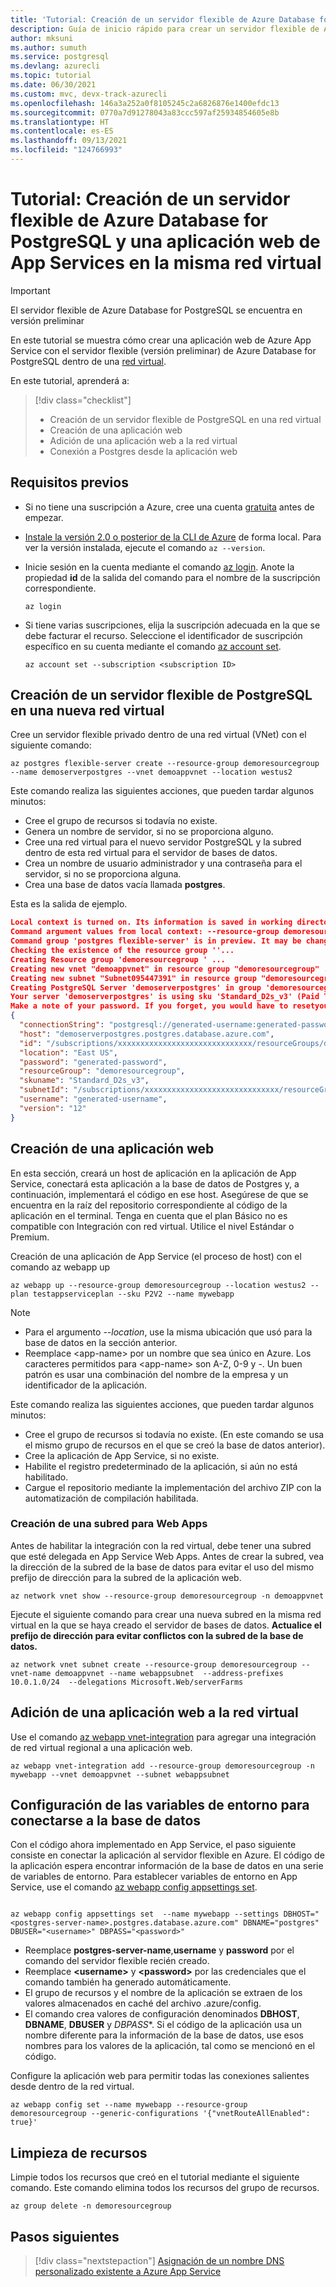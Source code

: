 ```yaml
---
title: 'Tutorial: Creación de un servidor flexible de Azure Database for PostgreSQL y una aplicación web de Azure App Service en la misma red virtual'
description: Guía de inicio rápido para crear un servidor flexible de Azure Database for PostgreSQL con una aplicación web en una red virtual
author: mksuni
ms.author: sumuth
ms.service: postgresql
ms.devlang: azurecli
ms.topic: tutorial
ms.date: 06/30/2021
ms.custom: mvc, devx-track-azurecli
ms.openlocfilehash: 146a3a252a0f8105245c2a6826876e1400efdc13
ms.sourcegitcommit: 0770a7d91278043a83ccc597af25934854605e8b
ms.translationtype: HT
ms.contentlocale: es-ES
ms.lasthandoff: 09/13/2021
ms.locfileid: "124766993"
---
```

# <a name="tutorial-create-an-azure-database-for-postgresql---flexible-server-with-app-services-web-app-in-virtual-network"></a>Tutorial: Creación de un servidor flexible de Azure Database for PostgreSQL y una aplicación web de App Services en la misma red virtual

> [!IMPORTANT]
> El servidor flexible de Azure Database for PostgreSQL se encuentra en versión preliminar

En este tutorial se muestra cómo crear una aplicación web de Azure App Service con el servidor flexible (versión preliminar) de Azure Database for PostgreSQL dentro de una [red virtual](../../virtual-network/virtual-networks-overview.md).

En este tutorial, aprenderá a:
>[!div class="checklist"]
> * Creación de un servidor flexible de PostgreSQL en una red virtual
> * Creación de una aplicación web
> * Adición de una aplicación web a la red virtual
> * Conexión a Postgres desde la aplicación web 

## <a name="prerequisites"></a>Requisitos previos

- Si no tiene una suscripción a Azure, cree una cuenta [gratuita](https://azure.microsoft.com/free/) antes de empezar.
- [Instale la versión 2.0 o posterior de la CLI de Azure](/cli/azure/install-azure-cli) de forma local. Para ver la versión instalada, ejecute el comando `az --version`. 
- Inicie sesión en la cuenta mediante el comando [az login](/cli/azure/authenticate-azure-cli). Anote la propiedad **id** de la salida del comando para el nombre de la suscripción correspondiente.

  ```azurecli
  az login
  ```
- Si tiene varias suscripciones, elija la suscripción adecuada en la que se debe facturar el recurso. Seleccione el identificador de suscripción específico en su cuenta mediante el comando [az account set](/cli/azure/account).

  ```azurecli
  az account set --subscription <subscription ID>
  ```

## <a name="create-a-postgresql-flexible-server-in-a-new-virtual-network"></a>Creación de un servidor flexible de PostgreSQL en una nueva red virtual

Cree un servidor flexible privado dentro de una red virtual (VNet) con el siguiente comando:

```azurecli
az postgres flexible-server create --resource-group demoresourcegroup --name demoserverpostgres --vnet demoappvnet --location westus2
```
Este comando realiza las siguientes acciones, que pueden tardar algunos minutos:

- Cree el grupo de recursos si todavía no existe.
- Genera un nombre de servidor, si no se proporciona alguno.
- Cree una red virtual para el nuevo servidor PostgreSQL y la subred dentro de esta red virtual para el servidor de bases de datos.
- Crea un nombre de usuario administrador y una contraseña para el servidor, si no se proporciona alguna.
- Crea una base de datos vacía llamada **postgres**.

Esta es la salida de ejemplo.

```json
Local context is turned on. Its information is saved in working directory /home/jane. You can run `az local-context off` to turn it off.
Command argument values from local context: --resource-group demoresourcegroup, --location: eastus
Command group 'postgres flexible-server' is in preview. It may be changed/removed in a future release.
Checking the existence of the resource group ''...
Creating Resource group 'demoresourcegroup ' ...
Creating new vnet "demoappvnet" in resource group "demoresourcegroup" ...
Creating new subnet "Subnet095447391" in resource group "demoresourcegroup " and delegating it to "Microsoft.DBforPostgreSQL/flexibleServers"...
Creating PostgreSQL Server 'demoserverpostgres' in group 'demoresourcegroup'...
Your server 'demoserverpostgres' is using sku 'Standard_D2s_v3' (Paid Tier). Please refer to https://aka.ms/postgres-pricing for pricing details
Make a note of your password. If you forget, you would have to resetyour password with 'az postgres flexible-server update -n demoserverpostgres --resource-group demoresourcegroup -p <new-password>'.
{
  "connectionString": "postgresql://generated-username:generated-password@demoserverpostgres.postgres.database.azure.com/postgres?sslmode=require",
  "host": "demoserverpostgres.postgres.database.azure.com",
  "id": "/subscriptions/xxxxxxxxxxxxxxxxxxxxxxxxxxxxxx/resourceGroups/demoresourcegroup/providers/Microsoft.DBforPostgreSQL/flexibleServers/demoserverpostgres",
  "location": "East US",
  "password": "generated-password",
  "resourceGroup": "demoresourcegroup",
  "skuname": "Standard_D2s_v3",
  "subnetId": "/subscriptions/xxxxxxxxxxxxxxxxxxxxxxxxxxxxxx/resourceGroups/demoresourcegroup/providers/Microsoft.Network/virtualNetworks/VNET095447391/subnets/Subnet095447391",
  "username": "generated-username",
  "version": "12"
}
```

## <a name="create-a-web-app"></a>Creación de una aplicación web
En esta sección, creará un host de aplicación en la aplicación de App Service, conectará esta aplicación a la base de datos de Postgres y, a continuación, implementará el código en ese host. Asegúrese de que se encuentra en la raíz del repositorio correspondiente al código de la aplicación en el terminal. Tenga en cuenta que el plan Básico no es compatible con Integración con red virtual. Utilice el nivel Estándar o Premium. 

Creación de una aplicación de App Service (el proceso de host) con el comando az webapp up

```azurecli
az webapp up --resource-group demoresourcegroup --location westus2 --plan testappserviceplan --sku P2V2 --name mywebapp
```

> [!NOTE]
> - Para el argumento _--location_, use la misma ubicación que usó para la base de datos en la sección anterior.
> - Reemplace \<app-name\> por un nombre que sea único en Azure. Los caracteres permitidos para \<app-name\> son A-Z, 0-9 y -. Un buen patrón es usar una combinación del nombre de la empresa y un identificador de la aplicación.

Este comando realiza las siguientes acciones, que pueden tardar algunos minutos:

- Cree el grupo de recursos si todavía no existe. (En este comando se usa el mismo grupo de recursos en el que se creó la base de datos anterior).
- Cree la aplicación de App Service, si no existe.
- Habilite el registro predeterminado de la aplicación, si aún no está habilitado.
- Cargue el repositorio mediante la implementación del archivo ZIP con la automatización de compilación habilitada.

### <a name="create-subnet-for-web-app"></a>Creación de una subred para Web Apps
Antes de habilitar la integración con la red virtual, debe tener una subred que esté delegada en App Service Web Apps. Antes de crear la subred, vea la dirección de la subred de la base de datos para evitar el uso del mismo prefijo de dirección para la subred de la aplicación web. 

```azurecli
az network vnet show --resource-group demoresourcegroup -n demoappvnet
```

Ejecute el siguiente comando para crear una nueva subred en la misma red virtual en la que se haya creado el servidor de bases de datos. **Actualice el prefijo de dirección para evitar conflictos con la subred de la base de datos.**

```azurecli
az network vnet subnet create --resource-group demoresourcegroup --vnet-name demoappvnet --name webappsubnet  --address-prefixes 10.0.1.0/24  --delegations Microsoft.Web/serverFarms
```

## <a name="add-the-web-app-to-the-virtual-network"></a>Adición de una aplicación web a la red virtual
Use el comando [az webapp vnet-integration](/cli/azure/webapp/vnet-integration) para agregar una integración de red virtual regional a una aplicación web. 

```azurecli
az webapp vnet-integration add --resource-group demoresourcegroup -n  mywebapp --vnet demoappvnet --subnet webappsubnet
```

## <a name="configure-environment-variables-to-connect-the-database"></a>Configuración de las variables de entorno para conectarse a la base de datos
Con el código ahora implementado en App Service, el paso siguiente consiste en conectar la aplicación al servidor flexible en Azure. El código de la aplicación espera encontrar información de la base de datos en una serie de variables de entorno. Para establecer variables de entorno en App Service, use el comando [az webapp config appsettings set](/cli/azure/webapp/config/appsettings#az_webapp_config_appsettings_set).

  
```azurecli
  
az webapp config appsettings set  --name mywebapp --settings DBHOST="<postgres-server-name>.postgres.database.azure.com" DBNAME="postgres" DBUSER="<username>" DBPASS="<password>" 
```
- Reemplace **postgres-server-name**,**username** y **password** por el comando del servidor flexible recién creado.
- Reemplace **\<username\>** y **\<password\>** por las credenciales que el comando también ha generado automáticamente.
- El grupo de recursos y el nombre de la aplicación se extraen de los valores almacenados en caché del archivo .azure/config.
- El comando crea valores de configuración denominados **DBHOST**, **DBNAME**, **DBUSER** y *DBPASS**. Si el código de la aplicación usa un nombre diferente para la información de la base de datos, use esos nombres para los valores de la aplicación, tal como se mencionó en el código.

Configure la aplicación web para permitir todas las conexiones salientes desde dentro de la red virtual.
```azurecli
az webapp config set --name mywebapp --resource-group demoresourcegroup --generic-configurations '{"vnetRouteAllEnabled": true}'
```

## <a name="clean-up-resources"></a>Limpieza de recursos

Limpie todos los recursos que creó en el tutorial mediante el siguiente comando. Este comando elimina todos los recursos del grupo de recursos.

```azurecli
az group delete -n demoresourcegroup
```

## <a name="next-steps"></a>Pasos siguientes
> [!div class="nextstepaction"]
> [Asignación de un nombre DNS personalizado existente a Azure App Service](../../app-service/app-service-web-tutorial-custom-domain.md)
